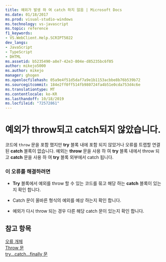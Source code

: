 ```yaml
---
title: 예외가 발생 하 여 catch 하지 않음 | Microsoft Docs
ms.date: 01/18/2017
ms.prod: visual-studio-windows
ms.technology: vs-javascript
ms.topic: reference
f1_keywords:
- VS.WebClient.Help.SCRIPT5022
dev_langs:
- JavaScript
- TypeScript
- DHTML
ms.assetid: b5235490-a8e7-42e3-804e-d85235bc6f05
author: mikejo5000
ms.author: mikejo
manager: ghogen
ms.openlocfilehash: 05a9e4f51d5daf7a9e1b1153acbbe8b76b539b72
ms.sourcegitcommit: 184e2ff0ff514fb980724fa4b51e0cda753d4c6e
ms.translationtype: MT
ms.contentlocale: ko-KR
ms.lasthandoff: 10/18/2019
ms.locfileid: "72572861"
---
```

# <a name="exception-thrown-and-not-caught"></a>예외가 throw되고 catch되지 않았습니다.
코드에 `throw` 문을 포함 했지만 **try** 블록 내에 포함 되지 않았거나 오류를 트랩할 연결 된 **catch** 블록이 없습니다. 예외는 **throw** 문을 사용 하 여 **try** 블록 내에서 throw 되 고 **catch** 문을 사용 하 여 **try** 블록 외부에서 catch 됩니다.  
  
### <a name="to-correct-this-error"></a>이 오류를 해결하려면  
  
- **Try** 블록에서 예외를 throw 할 수 있는 코드를 묶고 해당 하는 **catch** 블록이 있는지 확인 합니다.  
  
- Catch 문이 올바른 형식의 예외를 예상 하는지 확인 합니다.  
  
- 예외가 다시 throw 되는 경우 다른 해당 catch 문이 있는지 확인 합니다.  
  
## <a name="see-also"></a>참고 항목  
 [오류 개체](../../javascript/reference/error-object-javascript.md)   
 [Throw 문](../../javascript/reference/throw-statement-javascript.md)   
 [try...catch...finally 문](../../javascript/reference/try-dot-dot-dot-catch-dot-dot-dot-finally-statement-javascript.md)